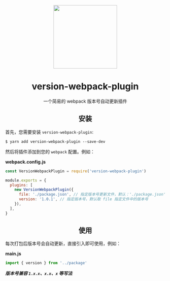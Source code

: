<figure align="center"><img src="https://webpack.js.org/assets/icon-square-big.svg" width="200" height="200"></figure>



<h1 align="center">version-webpack-plugin</h1>
<p align="center">一个简易的 webpack 版本号自动更新插件</p>



<h2 align="center">安装</h2>

首先，您需要安装 `version-webpack-plugin`:

```console
$ yarn add version-webpack-plugin --save-dev
```

然后将插件添加到您的 `webpack` 配置。例如：

**webpack.config.js**

```js
const VersionWebpackPlugin = require('version-webpack-plugin')

module.exports = {
  plugins: [
    new VersionWebpackPlugin({
      file: './package.json', // 指定版本号更新文件，默认：'./package.json'
      version: '1.0.1', // 指定版本号，默认取 file 指定文件中的版本号
    }),
  ],
}
```



<h2 align="center">使用</h2>

每次打包后版本号会自动更新，直接引入即可使用，例如：

**main.js**

```js
import { version } from '../package'
```

***版本号兼容 `1.x.x`、`x.x`、`x` 等写法***
